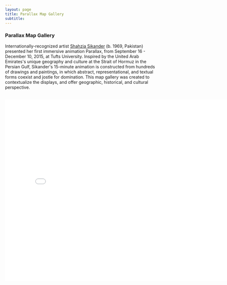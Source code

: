 ```yaml
---
layout: page
title: Parallax Map Gallery
subtitle: 
---
```


### Parallax Map Gallery

Internationally-recognized artist [Shahzia Sikander](https://www.shahziasikander.com) (b. 1969, Pakistan) presented her first immersive animation Parallax, from September 16 - December 10, 2015, at Tufts University. Inspired by the United Arab Emirates's unique geography and culture at the Strait of Hormuz in the Persian Gulf, Sikander's 15-minute animation is constructed from hundreds of drawings and paintings, in which abstract, representational, and textual forms coexist and jostle for domination. This map gallery was created to contextualize the displays, and offer geographic, historical, and cultural perspective.

<br>

<iframe style="width:800px; height:600px;" src="//arcgis.com/apps/MapSeries/?appid=7c4e9a29ebca421aa9c98363798b006a" frameborder="0" allowfullscreen></iframe>
